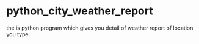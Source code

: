 # python_city_weather_report
the is python program which gives you detail of weather report of location you type.
